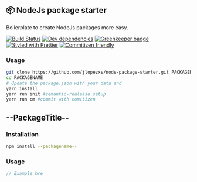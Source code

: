 ## :package: NodeJs package starter
Boilerplate to create NodeJs packages more easy.

[![Build Status](https://img.shields.io/travis/jlopezxs/node-package-starter.svg)](https://travis-ci.org/jlopezxs/node-package-starter)
[![Dev dependencies](https://david-dm.org/jlopezxs/node-package-starter/dev-status.svg)](https://david-dm.org/jlopezxs/node-package-starter?type=dev)
[![Greenkeeper badge](https://badges.greenkeeper.io/jlopezxs/node-package-starter.svg)](https://greenkeeper.io/)
[![Styled with Prettier](https://img.shields.io/badge/styled_with-prettier-ff69b4.svg)](https://github.com/prettier/prettier)
[![Commitizen friendly](https://img.shields.io/badge/commitizen-friendly-brightgreen.svg)](http://commitizen.github.io/cz-cli/)


### Usage

```bash
git clone https://github.com/jlopezxs/node-package-starter.git PACKAGENAME
cd PACKAGENAME
# Update the package.json with your data and
yarn install
yarn run init #semantic-realease setup
yarn run cm #commit with comitizen
```

## --PackageTitle--

### Installation

```bash
npm install --packagename--
```

### Usage

```js
// Example hre
```
